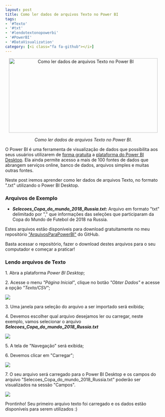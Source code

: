 ```yaml
---
layout: post
title: Como ler dados de arquivos Texto no Power BI
tags:
- '#Texto'
- '#txt'
- '#lendotextonopowerbi'
- '#PowerBI'
- '#DataVisualization'
category: [<i class="fa fa-github"></i>]
---
```


<div style="text-align:center">
<p><img src="https://raw.githubusercontent.com/mateusbtlopes/mateusbtlopes.github.io/master/_posts/img/LendoArquivoTexto1.png" alt="Como ler dados de arquivos Texto no Power BI" height="240" width="480"/></p>
</div>

<div style="text-align:center">
<p><i>Como ler dados de arquivos Texto no Power BI</i>.</p>
</div>

<p>O Power BI é uma ferramenta de visualização de dados que possibilita aos seus usuários utilizarem de <a href="https://mateusbtlopes.github.io/descubra-quanto-custa-o-power-bi-para-voc%C3%AA-ou-sua-empresa" target="_blank">forma gratuita</a> a <a href="https://mateusbtlopes.github.io/conheca-as-plataformas-do-power-bi" target="_blank">plataforma do Power BI Desktop</a>. Ela ainda permite acesso a mais de 100 fontes de dados que abrangem serviços online, banco de dados, arquivos simples e muitas outras fontes. </p>

<p>Neste post iremos aprender como ler dados de arquivos Texto, no formato ".txt" utilizando o Power BI Desktop.</p>

<h3 id="heading3">Arquivos de Exemplo</h3>

<ul>
<li><strong><i>Selecoes_Copa_do_mundo_2018_Russia.txt</i>:</strong> Arquivo em formato "txt" delimitado por "," que informações das seleções que participaram da Copa do Mundo de Futebol de 2018 na Russia.</li>
</ul>

<p>Estes arquivos estão disponíveis para download gratuitamente no meu repositório <a href="https://github.com/mateusbtlopes/ArquivosParaPowerBI" target="_blank">"ArquivosParaPowerBI"</a> do GitHub.</p>

<p>Basta acessar o repositório, fazer o download destes arquivos para o seu computador e começar a praticar!</p>

<h3 id="heading3">Lendo arquivos de Texto</h3>

<p>1. Abra a plataforma <i>Power BI Desktop</i>;</p>

<p>2. Acesse o menu <i>"Página Inicial"</i>, clique no botão <i>"Obter Dados"</i> e acesse a opção <i>"Texto/CSV"</i>;</p>

<p><img src="https://raw.githubusercontent.com/mateusbtlopes/mateusbtlopes.github.io/master/_posts/img/LendoArquivoTexto2.png"/></p>

<p>3. Uma janela para seleção do arquivo a ser importado será exibida;</p>

<p>4. Devemos escolher qual arquivo desejamos ler ou carregar, neste exemplo, vamos selecionar o arquivo <i><strong> Selecoes_Copa_do_mundo_2018_Russia.txt</strong></i></p>

<p><img src="https://raw.githubusercontent.com/mateusbtlopes/mateusbtlopes.github.io/master/_posts/img/LendoArquivoTexto3.png"/></p>

<p>5. A tela de "Navegação" será exibida;</p>

<p>6. Devemos clicar em "Carregar";</p>

<p><img src="https://raw.githubusercontent.com/mateusbtlopes/mateusbtlopes.github.io/master/_posts/img/LendoArquivoTexto4.png"/></p>

<p>7. O seu arquivo será carregado para o Power BI Desktop e os campos do arquivo "Selecoes_Copa_do_mundo_2018_Russia.txt" poderão ser visualizados na sessão "Campos".</p>

<p><img src="https://raw.githubusercontent.com/mateusbtlopes/mateusbtlopes.github.io/master/_posts/img/LendoArquivoTexto5.png"/></p>

<p>Prontinho! Seu primeiro arquivo texto foi carregado e os dados estão disponíveis para serem utilizados :)</p>
